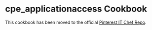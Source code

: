 cpe_applicationaccess Cookbook
=========================
This cookbook has been moved to the official [Pinterest IT Chef Repo](https://github.com/pinterest/it-cpe-cookbooks/).
